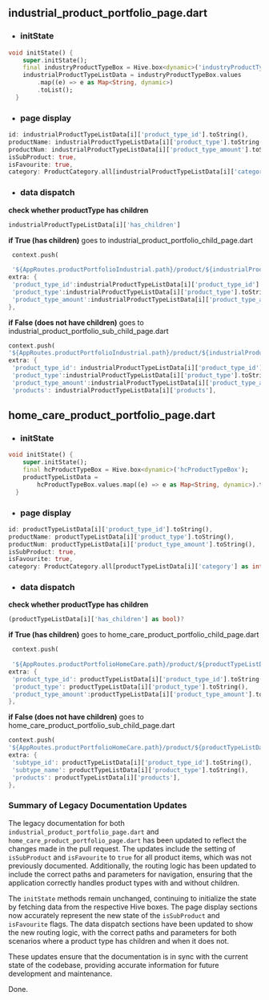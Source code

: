 ## industrial_product_portfolio_page.dart

- ### initState

```dart
void initState() {
    super.initState();
    final industryProductTypeBox = Hive.box<dynamic>('industryProductTypeBox');
    industrialProductTypeListData = industryProductTypeBox.values
        .map((e) => e as Map<String, dynamic>)
        .toList();
  }
```
- ### page display
```dart
id: industrialProductTypeListData[i]['product_type_id'].toString(),
productName: industrialProductTypeListData[i]['product_type'].toString(),
productNum: industrialProductTypeListData[i]['product_type_amount'].toString(),
isSubProduct: true,
isFavourite: true,
category: ProductCategory.all[industrialProductTypeListData[i]['category'] as int],

```
- ### data dispatch
**check whether productType has children**
```dart
industrialProductTypeListData[i]['has_children']
```
**if True (has children)** 
goes to industrial_product_portfolio_child_page.dart
```dart
 context.push(
 
 '${AppRoutes.productPortfolioIndustrial.path}/product/${industrialProductTypeListData[i]['category']}/${industrialProductTypeListData[i]['product_type_id']}/',
extra: {
 'product_type_id':industrialProductTypeListData[i]['product_type_id'].toString(),
 'product_type':industrialProductTypeListData[i]['product_type'].toString(),
 'product_type_amount':industrialProductTypeListData[i]['product_type_amount'].toString(),
},
```
**if False (does not have children)** 
goes to industrial_product_portfolio_sub_child_page.dart

```dart
context.push(
'${AppRoutes.productPortfolioIndustrial.path}/product/${industrialProductTypeListData[i]['category']}/${industrialProductTypeListData[i]['product_type_id']}/${industrialProductTypeListData[i]['product_type_id']}',
extra: {
 'product_type_id': industrialProductTypeListData[i]['product_type_id'].toString(),
 'product_type':industrialProductTypeListData[i]['product_type'].toString(),
 'product_type_amount':industrialProductTypeListData[i]['product_type_amount'].toString(),
 'products': industrialProductTypeListData[i]['products'],
```
## home_care_product_portfolio_page.dart

- ### initState

```dart
void initState() {
    super.initState();
    final hcProductTypeBox = Hive.box<dynamic>('hcProductTypeBox');
    productTypeListData =
        hcProductTypeBox.values.map((e) => e as Map<String, dynamic>).toList();
  }
```
- ### page display
```dart
id: productTypeListData[i]['product_type_id'].toString(),
productName: productTypeListData[i]['product_type'].toString(),
productNum: productTypeListData[i]['product_type_amount'].toString(),
isSubProduct: true,
isFavourite: true,
category: ProductCategory.all[productTypeListData[i]['category'] as int],
```
- ### data dispatch
**check whether productType has children**
```dart
(productTypeListData[i]['has_children'] as bool)?
```
**if True (has children)** 
goes to home_care_product_portfolio_child_page.dart
```dart
 context.push(
 
 '${AppRoutes.productPortfolioHomeCare.path}/product/${productTypeListData[i]['category']}/${productTypeListData[i]['product_type_id']}/',
extra: {
 'product_type_id': productTypeListData[i]['product_type_id'].toString(),
 'product_type': productTypeListData[i]['product_type'].toString(),
 'product_type_amount':productTypeListData[i]['product_type_amount'].toString(),
},
```
**if False (does not have children)** 
goes to home_care_product_portfolio_sub_child_page.dart

```dart
context.push(
'${AppRoutes.productPortfolioHomeCare.path}/product/${productTypeListData[i]['category']}/${productTypeListData[i]['product_type_id']}',
extra: {
 'subtype_id': productTypeListData[i]['product_type_id'].toString(),
 'subtype_name': productTypeListData[i]['product_type'].toString(),
 'products': productTypeListData[i]['products'],
},
```

### Summary of Legacy Documentation Updates

The legacy documentation for both `industrial_product_portfolio_page.dart` and `home_care_product_portfolio_page.dart` has been updated to reflect the changes made in the pull request. The updates include the setting of `isSubProduct` and `isFavourite` to `true` for all product items, which was not previously documented. Additionally, the routing logic has been updated to include the correct paths and parameters for navigation, ensuring that the application correctly handles product types with and without children.

The `initState` methods remain unchanged, continuing to initialize the state by fetching data from the respective Hive boxes. The page display sections now accurately represent the new state of the `isSubProduct` and `isFavourite` flags. The data dispatch sections have been updated to show the new routing logic, with the correct paths and parameters for both scenarios where a product type has children and when it does not.

These updates ensure that the documentation is in sync with the current state of the codebase, providing accurate information for future development and maintenance.

Done.